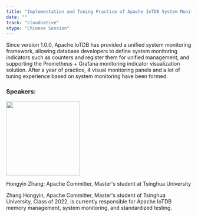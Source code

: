 ```yaml
---
title: "Implementation and Tuning Practice of Apache IoTDB System Monitoring Framework"
date: ""
track: "cloudnative"
stype: "Chinese Session"
---
```


Since version 1.0.0, Apache IoTDB has provided a unified system monitoring framework, allowing database developers to define system monitoring indicators such as counters and register them for unified management, and supporting the Prometheus + Grafana monitoring indicator visualization solution. After a year of practice, 4 visual monitoring panels and a lot of tuning experience based on system monitoring have been formed.

### Speakers:


<img src="https://sessionize.com/image/4d3b-400o400o1-KCzTKrVsyHFxNEWdi4vEMv.jpg" width="200" /><br/>

Hongyin Zhang: Apache Committer, Master's student at Tsinghua University

Zhang Hongyin, Apache Committer, Master's student of Tsinghua University, Class of 2022, is currently responsible for Apache IoTDB memory management, system monitoring, and standardized testing.